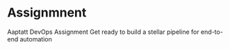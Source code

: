 # Assignmnent
Aaptatt DevOps Assignment Get ready to build a stellar pipeline for end-to-end automation
